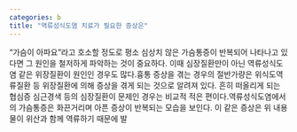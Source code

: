 ```yaml
---
categories: b
title: "역류성식도염 치료가 필요한 증상은"
---
```

“가슴이 아파요”라고 호소할 정도로 평소 심상치 않은 가슴통증이 반복되어 나타나고 있다면 그 원인을 철저하게 파악하는 것이 중요하다. 이때 심장질환만이 아닌 역류성식도염 같은 위장질환이 원인인 경우도 많다.흉통 증상을 겪는 경우의 절반가량은 위식도역류질환 등 위장질환에 의해 증상을 겪게 되는 것으로 알려져 있다. 흔히 떠올리게 되는 협심증 심근경색 등의 심장질환이 문제인 경우는 비교적 적은 편이다.역류성식도염에서의 가슴통증은 화끈거리며 아픈 증상이 반복되는 모습을 보인다. 이 같은 증상은 위 내용물이 위산과 함께 역류하기 때문에 발